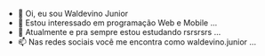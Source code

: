 - 👋 Oi, eu sou  Waldevino Junior
- 👀 Estou interessado em programação Web e Mobile ...
- 🌱 Atualmente e pra sempre estou estudando rsrsrsrs ...
- 📫 Nas redes sociais você me encontra como waldevino.junior ...

<!---
WaldevinoJunior/WaldevinoJunior is a ✨ special ✨ repository because its `README.md` (this file) appears on your GitHub profile.
You can click the Preview link to take a look at your changes.
--->
